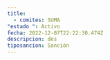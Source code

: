 ```yaml
---
title:
  - comites: SUMA
"estado ": Activo
fecha: 2022-12-07T22:22:30.474Z
descripcion: des
tiposancion: Sanción
---
```

